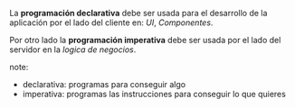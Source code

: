 La **programación declarativa** debe ser usada para el desarrollo de la aplicación por el lado del cliente en: _UI_, _Componentes_.

Por otro lado la **programación imperativa** debe ser usada por el lado del servidor en la _logica de negocios_.

note:
- declarativa: programas para conseguir algo
- imperativa: programas las instrucciones para conseguir lo que quieres 
